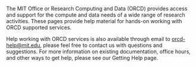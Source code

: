 The MIT Office or Research Computing and Data (ORCD) provides access and support for
the compute and data needs of a wide range of research activities. These pages provide 
help material for hands-on working with ORCD supported services. 

Help working with ORCD services is also available through email to orcd-help@mit.edu, please 
feel free to contact us with questions and suggestions. For more information on existing documentation,  office hours, and other ways to get help, please see our Getting Help page.

